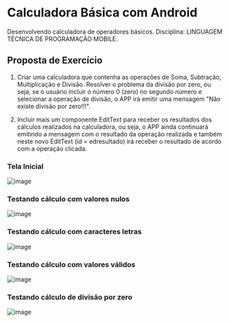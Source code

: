# Calculadora Básica com Android
Desenvolvendo calculadora de operadores básicos. 
Disciplina: LINGUAGEM TÉCNICA DE PROGRAMAÇÃO MOBILE.

## Proposta de Exercício

1) Criar uma calculadora que contenha as operações de Soma, Subtração, Multiplicação e Divisão. Resolver o problema da divisão por zero, ou seja, se o usuário incluir o número 0 (zero) no segundo número e selecionar a operação de divisão, o APP irá emitir uma mensagem "Não existe divisão por zero!!!".

2) Incluir mais um componente EditText para receber os resultados dos cálculos realizados na calculadora, ou seja, o APP ainda continuará emitindo a mensagem com o resultado da operação realizada e também neste novo EditText (id = edresultado) irá receber o resultado de acordo com a operação clicada.

### Tela Inicial
![image](https://user-images.githubusercontent.com/38474570/187757174-cb5210e3-81de-4638-a809-1b84b23e50a8.png)

### Testando cálculo com valores nulos
![image](https://user-images.githubusercontent.com/38474570/187757499-a3debc7d-7219-4a58-af0d-c643a9dd77b7.png)

### Testando cálculo com caracteres letras
![image](https://user-images.githubusercontent.com/38474570/187757680-587ce6dc-e400-4bb9-a26b-4be8b3a56ee9.png)

### Testando cálculo com valores válidos
![image](https://user-images.githubusercontent.com/38474570/187757944-f8bdb189-7aa5-4ac7-9613-ca65d3fe4d56.png)

### Testando cálculo de divisão por zero

![image](https://user-images.githubusercontent.com/38474570/187758097-6d7e437f-f29d-49ca-9e4b-3885b2d2449c.png)
